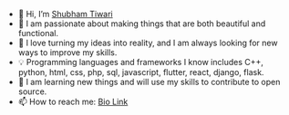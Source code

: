 - 👋 Hi, I’m [Shubham Tiwari](https://github.com/blaze2004)
- :man:  I am passionate about making things that are both beautiful and functional.
- 👀 I love turning my ideas into reality, and I am always looking for new ways to improve my skills.
- :bulb: Programming languages and frameworks I know includes C++, python, html, css, php, sql, javascript, flutter, react, django, flask.
- 🌱 I am learning new things and will use my skills to contribute to open source.
- 📫 How to reach me: [Bio Link](https://bio.link/blaze2004)
<!---
ShubhamTiwari25/ShubhamTiwari25 is a ✨ special ✨ repository because its `README.md` (this file) appears on your GitHub profile.
You can click the Preview link to take a look at your changes.
--->
